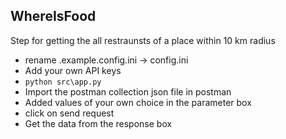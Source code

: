 ## WhereIsFood

Step for getting the all restraunsts of a place within 10 km radius

* rename .example.config.ini -> config.ini
* Add your own API keys
* `python src\app.py`
* Import the postman collection json file in postman
* Added values of your own choice in the parameter box
* click on send request
* Get the data from the response box